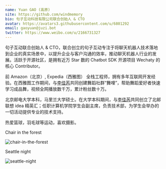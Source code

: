 ```yaml
---
name: Yuan GAO (高原)
site: https://github.com/windmemory
bio: 句子互动科技有限公司联合创始人 & CTO
avatar: https://avatars3.githubusercontent.com/u/6801292
email: gaoyuan@juzi.bot
twitter: https://www.weibo.com/u/2166731327
---
```


句子互动联合创始人 & CTO，联合创立的句子互动专注于将聊天机器人技术落地到企业的真实场景中，以提升企业与客户沟通的效率，推动聊天机器人行业的发展。活跃于开源社区，是拥有近万 Star 数的 Chatbot SDK 开源项目 Wechaty 的核心 Contributor。

前 Amazon（北京）, Expedia（西雅图） 全栈工程师，拥有多年互联网开发经验。在西雅图工作期间，与[李佳芮](https://pre-angel.com/peoples/jiarui-li/)共同创建舞蹈社群“舞哩”，帮助舞蹈爱好者快速学习成品舞，视频全网播放数千万，累计粉丝数十万。

北京邮电大学本科，马里兰大学硕士。在大学本科期间，与[李佳芮](https://pre-angel.com/peoples/jiarui-li/)共同创立了北邮联想 idea 精英汇；任职计算机学院学生会副主席，负责技术部，为学生会举办的一切活动提供专业的技术支持。

热爱篮球，羽毛球等运动，喜欢摄影。

Chair in the forest

![chair-in-the-forest](/assets/peoples/yuan-gao/chair-in-the-forest.jpg)

Seattle night

![seattle-night](/assets/peoples/yuan-gao/seattle-night.jpg)
